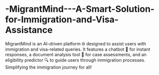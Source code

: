 # -MigrantMind---A-Smart-Solution-for-Immigration-and-Visa-Assistance
 MigrantMind is an AI-driven platform 🌐 designed to assist users with immigration and visa-related queries. It features a chatbot 🤖 for instant responses, a document analysis tool 📄 for case assessments, and an eligibility predictor 🔍 to guide users through immigration processes. Simplifying the immigration journey for all!
